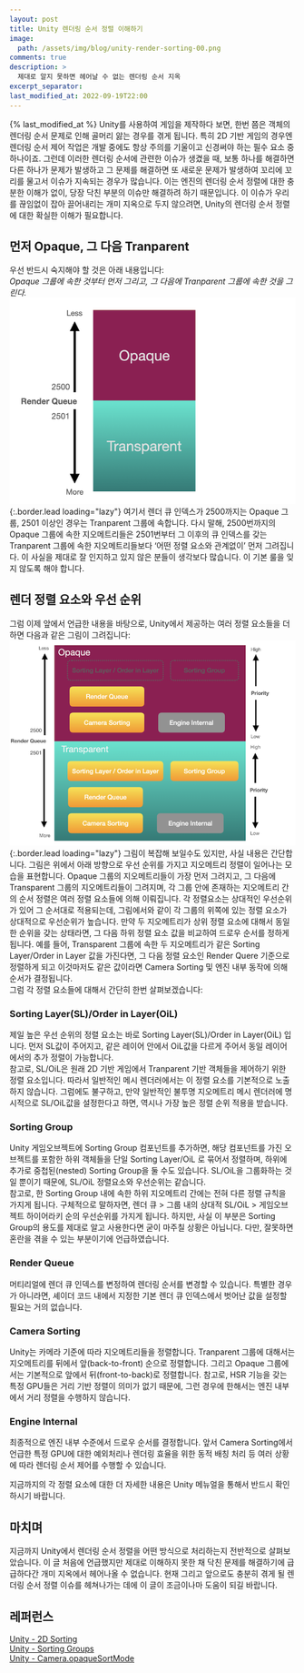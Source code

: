 ```yaml
---
layout: post
title: Unity 렌더링 순서 정렬 이해하기
image: 
  path: /assets/img/blog/unity-render-sorting-00.png
comments: true
description: >
  제대로 알지 못하면 헤어날 수 없는 렌더링 순서 지옥
excerpt_separator:
last_modified_at: 2022-09-19T22:00
---
```

{% last_modified_at %}
Unity를 사용하여 게임을 제작하다 보면, 한번 쯤은 객체의 렌더링 순서 문제로 인해 골머리 앓는 경우를 겪게 됩니다. 특히 2D 기반 게임의 경우엔 렌더링 순서 제어 작업은 개발 중에도 항상 주의를 기울이고 신경써야 하는 필수 요소 중 하나이죠. 그런데 이러한 렌더링 순서에 관련한 이슈가 생겼을 때, 보통 하나를 해결하면 다른 하나가 문제가 발생하고 그 문제를 해결하면 또 새로운 문제가 발생하여 꼬리에 꼬리를 물고서 이슈가 지속되는 경우가 많습니다. 이는 엔진의 렌더링 순서 정렬에 대한 충분한 이해가 없이, 당장 닥친 부분의 이슈만 해결하려 하기 때문입니다. 이 이슈가 우리를 끊임없이 잡아 끌어내리는 개미 지옥으로 두지 않으려면, Unity의 렌더링 순서 정렬에 대한 확실한 이해가 필요합니다.
## 먼저 Opaque, 그 다음 Tranparent
우선 반드시 숙지해야 할 것은 아래 내용입니다:  
*Opaque 그룹에 속한 것부터 먼저 그리고, 그 다음에 Tranparent 그룹에 속한 것을 그린다.*  
![Untitled](/assets/img/blog/unity-render-sorting-01.png){:.border.lead loading="lazy"}
여기서 렌더 큐 인덱스가 2500까지는 Opaque 그룹, 2501 이상인 경우는 Tranparent 그룹에 속합니다. 다시 말해, 2500번까지의 Opaque 그룹에 속한 지오메트리들은 2501번부터 그 이후의 큐 인덱스를 갖는 Tranparent 그룹에 속한 지오메트리들보다 ‘어떤 정렬 요소와 관계없이’ 먼저 그려집니다. 이 사실을 제대로 잘 인지하고 있지 않은 분들이 생각보다 많습니다. 이 기본 룰을 잊지 않도록 해야 합니다.
## 렌더 정렬 요소와 우선 순위
그럼 이제 앞에서 언급한 내용을 바탕으로, Unity에서 제공하는 여러 정렬 요소들을 더하면 다음과 같은 그림이 그려집니다:    
![Untitled](/assets/img/blog/unity-render-sorting-02.png){:.border.lead loading="lazy"}
그림이 복잡해 보일수도 있지만, 사실 내용은 간단합니다. 그림은 위에서 아래 방향으로 우선 순위를 가지고 지오메트리 정렬이 일어나는 모습을 표현합니다. Opaque 그룹의 지오메트리들이 가장 먼저 그려지고, 그 다음에 Transparent 그룹의 지오메트리들이 그려지며, 각 그룹 안에 존재하는 지오메트리 간의 순서 정렬은 여러 정렬 요소들에 의해 이뤄집니다. 각 정렬요소는 상대적인 우선순위가 있어 그 순서대로 적용되는데, 그림에서와 같이 각 그룹의 위쪽에 있는 정렬 요소가 상대적으로 우선순위가 높습니다. 만약 두 지오메트리가 상위 정렬 요소에 대해서 동일한 순위을 갖는 상태라면, 그 다음 하위 정렬 요소 값을 비교하여 드로우 순서를 정하게 됩니다. 예를 들어, Transparent 그룹에 속한 두 지오메트리가 같은 Sorting Layer/Order in Layer 값을 가진다면, 그 다음 정렬 요소인 Render Quere 기준으로 정렬하게 되고 이것마저도 같은 값이라면 Camera Sorting 및 엔진 내부 동작에 의해 순서가 결정됩니다.  
그럼 각 정렬 요소들에 대해서 간단히 한번 살펴보겠습니다:
### Sorting Layer(SL)/Order in Layer(OiL)
제일 높은 우선 순위의 정렬 요소는 바로 Sorting Layer(SL)/Order in Layer(OiL) 입니다. 먼저  SL값이 주어지고, 같은 레이어 안에서 OiL값을 다르게 주어서 동일 레이어 에서의 추가 정렬이 가능합니다.     
참고로, SL/OiL은 원래 2D 기반 게임에서 Tranparent 기반 객체들을 제어하기 위한 정렬 요소입니다. 따라서 일반적인 메시 렌더러에서는 이 정렬 요소를 기본적으로 노출하지 않습니다. 그럼에도 불구하고, 만약 일반적인 불투명 지오메트리 메시 렌더러에 명시적으로 SL/OiL값을 설정한다고 하면, 역시나 가장 높은 정렬 순위 적용을 받습니다. 
### Sorting Group
Unity 게임오브젝트에 Sorting Group 컴포넌트를 추가하면, 해당 컴포넌트를 가진 오브젝트를 포함한 하위 객체들을 단일 Sorting Layer/OiL 로 묶어서 정렬하며, 하위에 추가로 중첩된(nested) Sorting Group을 둘 수도 있습니다. SL/OiL을 그룹화하는 것일 뿐이기 때문에, SL/OiL 정렬요소와 우선순위는 같습니다.  
참고로, 한 Sorting Group 내에 속한 하위 지오메트리 간에는 전혀 다른 정렬 규칙을 가지게 됩니다. 구체적으로 말하자면, 렌더 큐 > 그룹 내의 상대적 SL/OiL > 게임오브젝트 하이어라키 순의 우선순위를 가지게 됩니다. 하지만, 사실 이 부분은 Sorting Group의 용도를 제대로 알고 사용한다면 굳이 마주칠 상황은 아닙니다. 다만, 잘못하면 혼란을 겪을 수 있는 부분이기에 언급하였습니다.
### Render Queue
머티리얼에 렌더 큐 인덱스를 변정하여 렌더링 순서를 변경할 수 있습니다. 특별한 경우가 아니라면, 셰이더 코드 내에서 지정한 기본 렌더 큐 인덱스에서 벗어난 값을 설정할 필요는 거의 없습니다. 
### Camera Sorting
Unity는 카메라 기준에 따라 지오메트리들을 정렬합니다. Tranparent 그룹에 대해서는 지오메트리를 뒤에서 앞(back-to-front) 순으로 정렬합니다. 그리고 Opaque 그룹에서는 기본적으로 앞에서 뒤(front-to-back)로 정렬합니다. 참고로, HSR 기능을 갖는 특정 GPU들은 거리 기반 정렬이 의미가 없기 때문에, 그런 경우에 한해서는 엔진 내부에서 거리 정렬을 수행하지 않습니다. 
### Engine Internal
최종적으로 엔진 내부 수준에서 드로우 순서를 결정합니다. 앞서 Camera Sorting에서 언급한 특정 GPU에 대한 예외처리나 렌더링 효율을 위한 동적 배칭 처리 등 여러 상황에 따라 렌더링 순서 제어를 수행할 수 있습니다.

     
지금까지의 각 정렬 요소에 대한 더 자세한 내용은 Unity 메뉴얼을 통해서 반드시 확인하시기 바랍니다.
## 마치며
지금까지 Unity에서 렌더링 순서 정렬을 어떤 방식으로 처리하는지 전반적으로 살펴보았습니다. 이 글 처음에 언급했지만 제대로 이해하지 못한 채 닥친 문제를 해결하기에 급급하다간 개미 지옥에서 헤어나올 수 없습니다. 현재 그리고 앞으로도 충분히 겪게 될 렌더링 순서 정렬 이슈를 헤쳐나가는 데에 이 글이 조금이나마 도움이 되길 바랍니다.
## 레퍼런스
[Unity - 2D Sorting](https://docs.unity3d.com/2020.3/Documentation/Manual/2DSorting.html)  
[Unity - Sorting Groups](https://docs.unity3d.com/Manual/class-SortingGroup.html#InternalSort)  
[Unity - Camera.opaqueSortMode](https://docs.unity3d.com/2020.2/Documentation/ScriptReference/Camera-opaqueSortMode.html)  